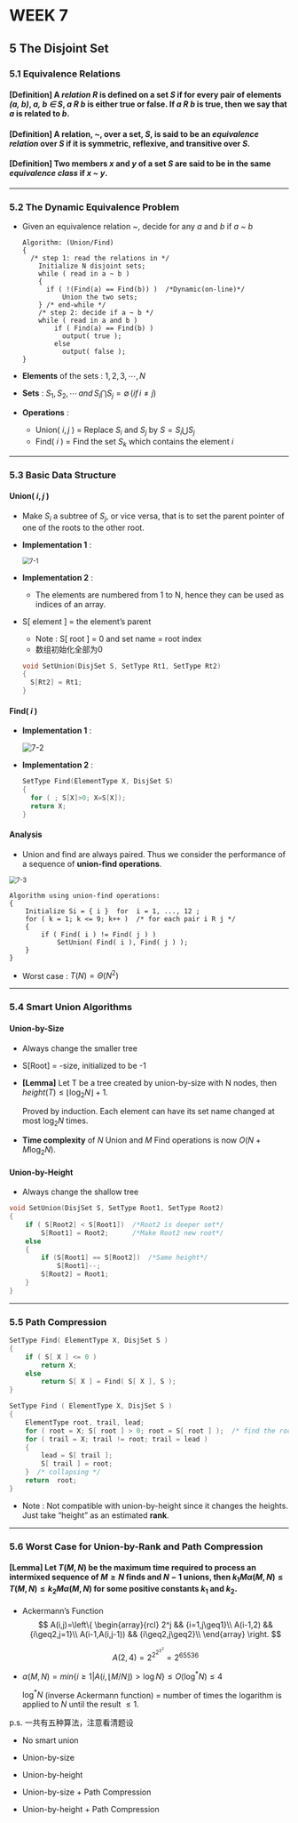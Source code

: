 # WEEK 7

## 5 The Disjoint Set

### 5.1 Equivalence Relations

#### [Definition] A *relation R* is defined on a set *S* if for every pair of elements *(a, b)*, *a, b $\in$ S*, *a R b* is either true or false.  If *a R b* is true, then we say that *a* is related to *b*.

#### [Definition] A relation, ~, over a set, *S*, is said to be an *equivalence relation* over *S* if it is symmetric, reflexive, and transitive over *S*.

#### [Definition] Two members *x* and *y* of a set *S* are said to be in the same *equivalence class* if *x ~ y*.

---

### 5.2 The Dynamic Equivalence Problem

- Given an equivalence relation ~, decide for any *a* and *b* if *a ~ b*

  ```pseudocode
  Algorithm: (Union/Find)
  {
  	/* step 1: read the relations in */
      Initialize N disjoint sets;
      while ( read in a ~ b ) 
      {
      	if ( !(Find(a) == Find(b)) )  /*Dynamic(on-line)*/
  			Union the two sets;
      } /* end-while */
      /* step 2: decide if a ~ b */
      while ( read in a and b ) 
          if ( Find(a) == Find(b) )
          	output( true );
          else   
          	output( false );
  }
  ```

- **Elements** of the sets : $1,2,3,\cdots,N$
- **Sets** : $S_1,S_2,\cdots\,and\,S_i\bigcap S_j=\emptyset\,(if\,i\neq j)$
- **Operations** :
  
  - Union( $i, j$ ) = Replace $S_i$ and $S_j$ by $S=S_i\bigcup S_j$
  - Find( $i$ ) = Find the set $S_k$ which contains the element $i$

---

### 5.3 Basic Data Structure

#### Union( $i, j$ )

- Make $S_i$ a subtree of $S_j$, or vice versa, that is to set the parent pointer of one of the roots to the other root.

- **Implementation 1** :

  <img src="picture/7-1.png" alt="7-1" style="zoom:80%;" />

- **Implementation 2** :

  - The elements are numbered from 1 to N, hence they can be used as indices of an array.
- S[ element ] = the element’s parent
  - Note : S[ root ] = 0 and set name = root index
  - 数组初始化全部为0
  
  ```c
  void SetUnion(DisjSet S, SetType Rt1, SetType Rt2)
  {
  	S[Rt2] = Rt1;
  }
  ```

#### Find( $i$ )

- **Implementation 1** :

  ![7-2](picture/7-2.png)

- **Implementation 2** :

  ```c
  SetType Find(ElementType X, DisjSet S)
  {
  	for ( ; S[X]>0; X=S[X]);
  	return X;
  }
  ```

#### Analysis

- Union and find are always paired. Thus we consider the performance of a sequence of **union-find operations**.

<img src="picture/7-3.png" alt="7-3" style="zoom:80%;" />

```pseudocode
Algorithm using union-find operations:
{  
	Initialize Si = { i }  for  i = 1, ..., 12 ;
	for ( k = 1; k <= 9; k++ )  /* for each pair i R j */
	{
		if ( Find( i ) != Find( j ) )
			SetUnion( Find( i ), Find( j ) );
	}
}
```

- Worst case : $T(N)=\Theta(N^2)$

---

### 5.4 Smart Union Algorithms

#### Union-by-Size

- Always change the smaller tree

- S[Root] = -size, initialized to be -1

- **[Lemma]** Let T be a tree created by union-by-size with N nodes, then $height(T)\leq\lfloor\log_2N\rfloor+1$.

  Proved by induction. Each element can have its set name changed at most $\log_2N$ times.

- **Time complexity** of $N$ Union and $M$ Find operations is now $O(N+M\log_2N)$.

#### Union-by-Height

- Always change the shallow tree

```c
void SetUnion(DisjSet S, SetType Root1, SetType Root2)
{
	if ( S[Root2] < S[Root1])  /*Root2 is deeper set*/
		S[Root1] = Root2;      /*Make Root2 new root*/
	else
	{
		if (S[Root1] == S[Root2])  /*Same height*/
			S[Root1]--;
		S[Root2] = Root1;
	}
}
```

---

### 5.5 Path Compression

```c
SetType Find( ElementType X, DisjSet S )
{
    if ( S[ X ] <= 0 )    
    	return X;
    else 
    	return S[ X ] = Find( S[ X ], S );
}
```

```c
SetType Find ( ElementType X, DisjSet S )
{   
	ElementType root, trail, lead;
    for ( root = X; S[ root ] > 0; root = S[ root ] );  /* find the root */
    for ( trail = X; trail != root; trail = lead )
    {
    	lead = S[ trail ];   
    	S[ trail ] = root;   
    }  /* collapsing */
    return  root;
}
```

- Note : Not compatible with union-by-height since it changes the heights.  Just take “height” as an estimated **rank**.

---

### 5.6 Worst Case for Union-by-Rank and Path Compression

#### [Lemma] Let $T(M,N)$ be the maximum time required to process an intermixed sequence of $M\geq N$ finds and $N-1$ unions, then $k_1M\alpha(M,N)\leq T(M,N)\leq k_2M\alpha(M,N)$ for some positive constants $k_1$ and $k_2$.

- Ackermann’s Function
  $$
  A(i,j)=\left\{
  \begin{array}{rcl}
  2^j && {i=1,j\geq1}\\
  A(i-1,2) && {i\geq2,j=1}\\
  A(i-1,A(i,j-1)) && {i\geq2,j\geq2}\\
  \end{array} \right.
  $$
  
  $$
  A(2,4)=2^{2^{2^{2^2}}}=2^{65536}
  $$
  
- $\alpha(M,N)=min\{i\geq1|A(i,\lfloor M/N\rfloor)>\log N\}\leq O(\log^*N)\leq4$

  $\log^*N$ (inverse Ackermann function) = number of times the logarithm is applied to $N$ until the result $\leq1$.





p.s. 一共有五种算法，注意看清题设

- No smart union

- Union-by-size

- Union-by-height

- Union-by-size + Path Compression

- Union-by-height + Path Compression